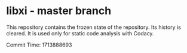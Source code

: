 # libxi - master branch

This repository contains the frozen state of the repository.
Its history is cleared. It is used only for static code
analysis with Codacy.

Commit Time: 1713888693